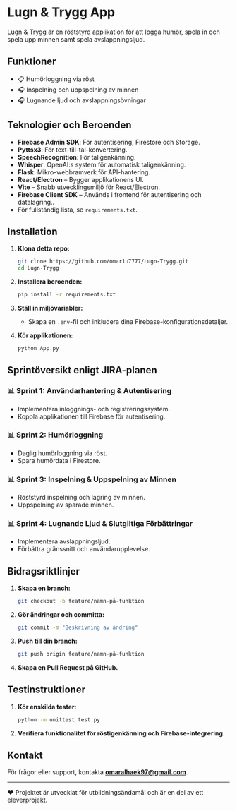 # Lugn & Trygg App

Lugn & Trygg är en röststyrd applikation för att logga humör, spela in och spela upp minnen samt spela avslappningsljud.

## Funktioner
- 📋 Humörloggning via röst
- 🎧 Inspelning och uppspelning av minnen
- 🎧 Lugnande ljud och avslappningsövningar

## Teknologier och Beroenden
- **Firebase Admin SDK**: För autentisering, Firestore och Storage.
- **Pyttsx3**: För text-till-tal-konvertering.
- **SpeechRecognition**: För taligenkänning.
- **Whisper**: OpenAI:s system för automatisk taligenkänning.
- **Flask**: Mikro-webbramverk för API-hantering.
- **React/Electron** – Bygger applikationens UI.
- **Vite** – Snabb utvecklingsmiljö för React/Electron.
- **Firebase Client SDK** – Används i frontend för autentisering och datalagring..
- För fullständig lista, se `requirements.txt`.

## Installation
1. **Klona detta repo:**
   ```bash
   git clone https://github.com/omar1u7777/Lugn-Trygg.git
   cd Lugn-Trygg
   ```

2. **Installera beroenden:**
   ```bash
   pip install -r requirements.txt
   ```

3. **Ställ in miljövariabler:**
   - Skapa en `.env`-fil och inkludera dina Firebase-konfigurationsdetaljer.

4. **Kör applikationen:**
   ```bash
   python App.py
   ```

## Sprintöversikt enligt JIRA-planen

### 📊 **Sprint 1: Användarhantering & Autentisering**
- Implementera inloggnings- och registreringssystem.
- Koppla applikationen till Firebase för autentisering.

### 📊 **Sprint 2: Humörloggning**
- Daglig humörloggning via röst.
- Spara humördata i Firestore.

### 📊 **Sprint 3: Inspelning & Uppspelning av Minnen**
- Röststyrd inspelning och lagring av minnen.
- Uppspelning av sparade minnen.

### 📊 **Sprint 4: Lugnande Ljud & Slutgiltiga Förbättringar**
- Implementera avslappningsljud.
- Förbättra gränssnitt och användarupplevelse.

## Bidragsriktlinjer
1. **Skapa en branch:**
   ```bash
   git checkout -b feature/namn-på-funktion
   ```
2. **Gör ändringar och committa:**
   ```bash
   git commit -m "Beskrivning av ändring"
   ```
3. **Push till din branch:**
   ```bash
   git push origin feature/namn-på-funktion
   ```
4. **Skapa en Pull Request på GitHub.**

## Testinstruktioner
1. **Kör enskilda tester:**
   ```bash
   python -m unittest test.py
   ```
2. **Verifiera funktionalitet för röstigenkänning och Firebase-integrering.**

## Kontakt
För frågor eller support, kontakta **omaralhaek97@gmail.com**.

---
❤️ Projektet är utvecklat för utbildningsändamål och är en del av ett eleverprojekt.

